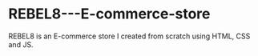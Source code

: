 # REBEL8---E-commerce-store
REBEL8 is an E-commerce store I created from scratch using HTML, CSS and JS.
